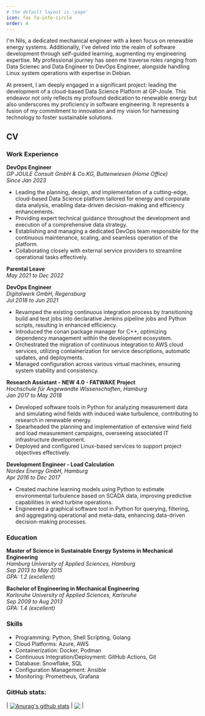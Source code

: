 ```yaml
---
# the default layout is 'page'
icon: fas fa-info-circle
order: 4
---
```



I'm Nils, a dedicated mechanical engineer with a keen focus on renewable energy systems. Additionally, I've delved into the realm of software development through self-guided learning, augmenting my engineering expertise. My professional journey has seen me traverse roles ranging from Data Scienec and Data Engineer to DevOps Engineer, alongside handling Linux system operations with expertise in Debian.

At present, I am deeply engaged in a significant project: leading the development of a cloud-based Data Science Platform at GP-Joule. This endeavor not only reflects my profound dedication to renewable energy but also underscores my proficiency in software engineering. It represents a fusion of my commitment to innovation and my vision for harnessing technology to foster sustainable solutions.

## CV

### Work Experience

**DevOps Engineer**\
*GP JOULE Consult GmbH & Co.KG, Buttenwiesen (Home Office)*\
*Since Jan 2023*

- Leading the planning, design, and implementation of a cutting-edge, cloud-based Data Science platform tailored for energy and corporate data analysis, enabling data-driven decision-making and efficiency enhancements.
- Providing expert technical guidance throughout the development and execution of a comprehensive data strategy.
- Establishing and managing a dedicated DevOps team responsible for the continuous maintenance, scaling, and seamless operation of the platform.
- Collaborating closely with external service providers to streamline operational tasks effectively.

**Parental Leave**\
*May 2021 to Dec 2022*

**DevOps Engineer**\
*Digitalwerk GmbH, Regensburg*\
*Jul 2018 to Jun 2021*

- Revamped the existing continuous integration process by transitioning build and test jobs into declarative Jenkins pipeline jobs and Python scripts, resulting in enhanced efficiency.
- Introduced the conan package manager for C++, optimizing dependency management within the development ecosystem.
- Orchestrated the migration of continuous integration to AWS cloud services, utilizing containerization for service descriptions, automatic updates, and deployments.
- Managed configuration across various virtual machines, ensuring system stability and consistency.

**Research Assistant - NEW 4.0 - FATWAKE Project**\
*Hochschule für Angewandte Wissenschaften, Hamburg*\
*Jan 2017 to May 2018*

- Developed software tools in Python for analyzing measurement data and simulating wind fields with induced wake turbulence, contributing to research in renewable energy.
- Spearheaded the planning and implementation of extensive wind field and load measurement campaigns, overseeing associated IT infrastructure development.
- Deployed and configured Linux-based services to support project objectives effectively.

**Development Engineer - Load Calculation**\
*Nordex Energy GmbH, Hamburg*\
*Apr 2016 to Dec 2017*

- Created machine learning models using Python to estimate environmental turbulence based on SCADA data, improving predictive capabilities in wind turbine operations.
- Engineered a graphical software tool in Python for querying, filtering, and aggregating operational and meta-data, enhancing data-driven decision-making processes.

### Education

**Master of Science in Sustainable Energy Systems in Mechanical Engineering**\
*Hamburg University of Applied Sciences, Hamburg*\
*Sep 2013 to May 2015*\
*GPA: 1.2 (excellent)*

**Bachelor of Engineering in Mechanical Engineering**\
*Karlsruhe University of Applied Sciences, Karlsruhe*\
*Sep 2009 to Aug 2013*\
*GPA: 1.4 (excellent)*

### Skills

- Programming: Python, Shell Scripting, Golang
- Cloud Platforms: Azure, AWS
- Containerization: Docker, Podman
- Continuous Integration/Deployment: GitHub Actions, Git
- Database: Snowflake, SQL
- Configuration Management: Ansible
- Monitoring: Prometheus, Grafana

### GitHub stats:

| <a href="https://github.com/mietzen"><img align="center" src="https://github-readme-stats.vercel.app/api?username=mietzen&show_icons=true&custom_title=My%20Stats&theme=transparent&hide_border=true&rank_icon=percentile&hide=contribs" alt="Anurag's github stats" /></a> | <a href="https://github.com/mietzen"><img align="center" src="https://github-readme-stats.vercel.app/api/top-langs/?username=mietzen&layout=compact&size_weight=0.5&count_weight=0.5&theme=transparent&hide_border=true&langs_count=4&hide=ruby,html" /></a> |